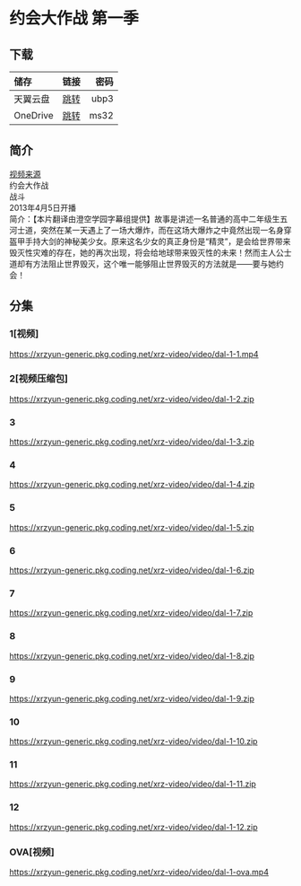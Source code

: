 # 约会大作战 第一季

## 下载

储存 | 链接 | 密码
:----------- | :-----------: | -----------:
 天翼云盘        |     [跳转](https://cloud.189.cn/t/mQnQJrmYrAvu)    |       ubp3
 OneDrive        |     [跳转](https://xrzcloud-my.sharepoint.com/:f:/g/personal/xrz_xrzyun_ml/EoulvK-9p_NDkvK4P8PY6_0BwOMBCi82Shw-J-SGkOPzdg?e=0wrLwM)    |       ms32

## 简介

[视频来源](https://www.bilibili.com/bangumi/media/md4188/)  
约会大作战  
战斗  
2013年4月5日开播  
简介：【本片翻译由澄空学园字幕组提供】故事是讲述一名普通的高中二年级生五河士道，突然在某一天遇上了一场大爆炸，而在这场大爆炸之中竟然出现一名身穿盔甲手持大剑的神秘美少女。原来这名少女的真正身份是“精灵”，是会给世界带来毁灭性灾难的存在，她的再次出现，将会给地球带来毁灭性的未来！然而主人公士道却有方法阻止世界毁灭，这个唯一能够阻止世界毁灭的方法就是——要与她约会！  

## 分集

### 1[视频]
<https://xrzyun-generic.pkg.coding.net/xrz-video/video/dal-1-1.mp4>

### 2[视频压缩包]
<https://xrzyun-generic.pkg.coding.net/xrz-video/video/dal-1-2.zip>

### 3
<https://xrzyun-generic.pkg.coding.net/xrz-video/video/dal-1-3.zip>

### 4
<https://xrzyun-generic.pkg.coding.net/xrz-video/video/dal-1-4.zip>

### 5
<https://xrzyun-generic.pkg.coding.net/xrz-video/video/dal-1-5.zip>

### 6
<https://xrzyun-generic.pkg.coding.net/xrz-video/video/dal-1-6.zip>

### 7
<https://xrzyun-generic.pkg.coding.net/xrz-video/video/dal-1-7.zip>

### 8
<https://xrzyun-generic.pkg.coding.net/xrz-video/video/dal-1-8.zip>

### 9
<https://xrzyun-generic.pkg.coding.net/xrz-video/video/dal-1-9.zip>

### 10
<https://xrzyun-generic.pkg.coding.net/xrz-video/video/dal-1-10.zip>

### 11
<https://xrzyun-generic.pkg.coding.net/xrz-video/video/dal-1-11.zip>

### 12
<https://xrzyun-generic.pkg.coding.net/xrz-video/video/dal-1-12.zip>

### OVA[视频]
<https://xrzyun-generic.pkg.coding.net/xrz-video/video/dal-1-ova.mp4>
